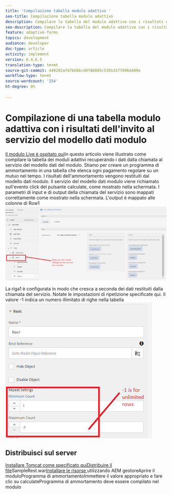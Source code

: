 ```yaml
---
title: 'Compilazione tabella modulo adattivo '
seo-title: Compilazione tabella modulo adattivo
description: Compilare la tabella del modulo adattivo con i risultati delle richieste di servizi del modello dati modulo
seo-description: Compilare la tabella del modulo adattivo con i risultati delle richieste di servizi del modello dati modulo
feature: adaptive-forms
topics: development
audience: developer
doc-type: article
activity: implement
version: 6.4,6.5
translation-type: tm+mt
source-git-commit: 449202af47b6bbcd9f860d5c5391d1f7096d489e
workflow-type: tm+mt
source-wordcount: '254'
ht-degree: 0%

---
```



# Compilazione di una tabella modulo adattiva con i risultati dell&#39;invito al servizio del modello dati modulo

[Il modulo Live è ospitato qui](https://forms.enablementadobe.com/content/dam/formsanddocuments/amortization/jcr:content?wcmmode=disabled)In questo articolo viene illustrato come compilare la tabella dei moduli adattivi recuperando i dati dalla chiamata al servizio del modello dati del modulo. Stiamo per creare un programma di ammortamento in una tabella che elenca ogni pagamento regolare su un mutuo nel tempo. I risultati dell&#39;ammortamento vengono restituiti dal modello dati modulo. Il servizio del modello dati modulo viene richiamato sull&#39;evento click del pulsante calculate, come mostrato nella schermata. I parametri di input e di output della chiamata del servizio sono mappati correttamente come mostrato nella schermata. L&#39;output è mappato alle colonne di Row1![clickevent](assets/amortization.PNG)

La riga1 è configurata in modo che cresca a seconda dei dati restituiti dalla chiamata del servizio. Notate le impostazioni di ripetizione specificate qui. Il valore -1 indica un numero illimitato di righe nella tabella![Riga1](assets/rowconfiguration.PNG)

## Distribuisci sul server

[Installare Tomcat come specificato qui](/help/forms/ic-print-channel-tutorial/set-up-tomcat.md)[Distribuire il file](https://forms.enablementadobe.com/content/DemoServerBundles/SampleRest.war)SampleRest.war[Installare le risorse ](assets/amortizationschedule.zip) utilizzando AEM gestoreAprire il modulo[](http://localhost:4502/content/dam/formsanddocuments/amortization/jcr:content?wcmmode=disabled)Programma di ammortamentoImmettere il valore appropriato e fare clic su calculateProgramma di ammortamento deve essere compilato nel modulo

